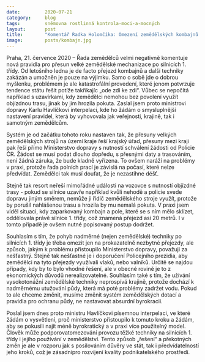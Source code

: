 ```yaml
---
date:         2020-07-21
category:     blog
tags:         sněmovna rostlinná kontrola-moci-a-mocných
layout:       post
title:        "Komentář Radka Holomčíka: Omezení zemědělských kombajnů na silnicích I. třídy? Správnou myšlenku zazdila chaotická a nedomyšlená pravidla, Piráti žádají ministerstvo o nápravu"
image:        posts/kombajn.jpg
---   
```



Praha, 21. července 2020 – Řada zemědělců velmi negativně komentuje nová pravidla pro přesun velké zemědělské mechanizace po silnicích 1. třídy. Od letošního ledna je de facto přejezd kombajnů a další techniky zakázán a umožněn je pouze na výjimku. Samo o sobě jde o dobrou myšlenku, problémem je ale katastrofální provedení, které jenom potvrzuje tendence státu řešit potíže takříkajíc „ode zdi ke zdi“. Vůbec se nepočítá například s uzavírkami, kdy zemědělci nemohou bez povolení využít objízdnou trasu, jinak by jim hrozila pokuta. Zaslal jsem proto ministrovi dopravy Karlu Havlíčkovi interpelaci, kde ho žádám o smysluplnější nastavení pravidel, která by vyhovovala jak veřejnosti, krajině, tak i samotným zemědělcům.

Systém je od začátku tohoto roku nastaven tak, že přesuny velkých zemědělských strojů na území kraje řeší krajský úřad, přesuny mezi kraji pak řeší přímo Ministerstvo dopravy s nutností schválení žádosti od Policie ČR. Žádost se musí podat dlouho dopředu, s přesnými daty a trasováním, není žádná záruka, že bude kladně vyřízena. To ovšem naráží na problémy v praxi, protože řada polních prací je závislá na počasí, které nelze předvídat. Zemědělci tak musí doufat, že je nezastihne déšť. 

Stejně tak resort neřeší mimořádné události na vozovce s nutností objízdné trasy - pokud se silnice uzavře například kvůli nehodě a policie svede dopravu jiným směrem, nemůže ji řidič zemědělského stroje využít, protože by porušil nahlášenou trasu a hrozila by mu nemalá pokuta. V praxi jsem viděl situaci, kdy zaparkovaný kombajn a pole, které se s ním mělo sklízet, oddělovala právě silnice 1. třídy, což znamená přejezd asi 20 metrů. I v tomto případě je ovšem nutné popisovaný postup dodržet.

Souhlasím s tím, že pohyb nadměrné (nejen zemědělské) techniky po silnicích 1. třídy je třeba omezit jen na prokazatelně nezbytné přejezdy, ale způsob, jakým k problému přistoupilo Ministerstvo dopravy, považuji za nešťastný. Stejně tak nešťastné je i doporučení Policejního prezidia, aby zemědělci na tyto přejezdy využívali vlaků, nebo valníků. Určitě se najdou případy, kdy by to bylo vhodné řešení, ale v obecné rovině je to z ekonomických důvodů nerealizovatelné. Souhlasím také s tím, že užívání vysokotonážní zemědělské techniky neprospívá krajině, protože dochází k nadměrnému utužování půdy, která má poté problémy zadržet vodu. Pokud to ale chceme změnit, musíme změnit systém zemědělských dotací a pravidla pro ochranu půdy, ne nastavovat absurdní byrokracii.

Poslal jsem dnes proto ministru Havlíčkovi písemnou interpelaci, ve které žádám o vysvětlení, proč ministerstvo přistoupilo k tomuto kroku a žádám, aby se pokusili najít méně byrokratický a v praxi více použitelný model. Člověk může podporovatomezování provozu těžké techniky na silnicích 1. třídy i jejího používání v zemědělství. Tento způsob „řešení“ a překotných změn je ale v rozporu jak s posilováním důvěry ve stát, tak i předvídatelností jeho kroků, což je zásadnípro rozvíjení kvality podnikatelského prostředí.
